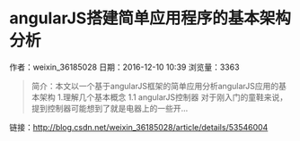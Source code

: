 # angularJS搭建简单应用程序的基本架构分析
作者：weixin_36185028
日期：2016-12-10 10:39
浏览量：3363
> 简介：本文以一个基于angularJS框架的简单应用分析angularJS应用的基本架构
1.理解几个基本概念
1.1 angularJS控制器
对于刚入门的童鞋来说，提到控制器可能想到了就是电器上的一些开...

 链接：http://blog.csdn.net/weixin_36185028/article/details/53546004
